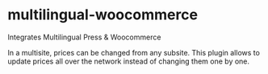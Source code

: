 multilingual-woocommerce
========================

Integrates Multilingual Press &amp; Woocommerce

In a multisite, prices can be changed from any subsite. This plugin allows to update prices all over the network instead of changing them one by one.
